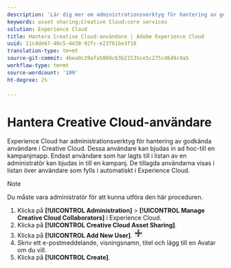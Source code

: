 ```yaml
---
description: 'Lär dig mer om administrationsverktyg för hantering av godkända Creative Cloud-användare i Experience Cloud. '
keywords: asset sharing;Creative Cloud;core services
solution: Experience Cloud
title: Hantera Creative Cloud-användare | Adobe Experience Cloud
uuid: 11c4de67-40c5-4438-92fc-e23761be3f18
translation-type: tm+mt
source-git-commit: 4bea0c29afa580dc63b21535ce5c275cd649c9a5
workflow-type: tm+mt
source-wordcount: '109'
ht-degree: 2%

---
```



# Hantera Creative Cloud-användare

Experience Cloud har administrationsverktyg för hantering av godkända användare i Creative Cloud. Dessa användare kan bjudas in ad hoc-till en kampanjmapp. Endast användare som har lagts till i listan av en administratör kan bjudas in till en kampanj. De tillagda användarna visas i listan över användare som fylls i automatiskt i Experience Cloud.

>[!NOTE]
>
>Du måste vara administratör för att kunna utföra den här proceduren.

1. Klicka på **[!UICONTROL Administration]** > **[!UICONTROL Manage Creative Cloud Collaborators]** i Experience Cloud.
1. Klicka på **[!UICONTROL Creative Cloud Asset Sharing]**.
1. Klicka på **[!UICONTROL Add New User]**.  ![](assets/mac_add_icon.png)
1. Skriv ett e-postmeddelande, visningsnamn, titel och lägg till en Avatar om du vill.
1. Klicka på **[!UICONTROL Create]**.
